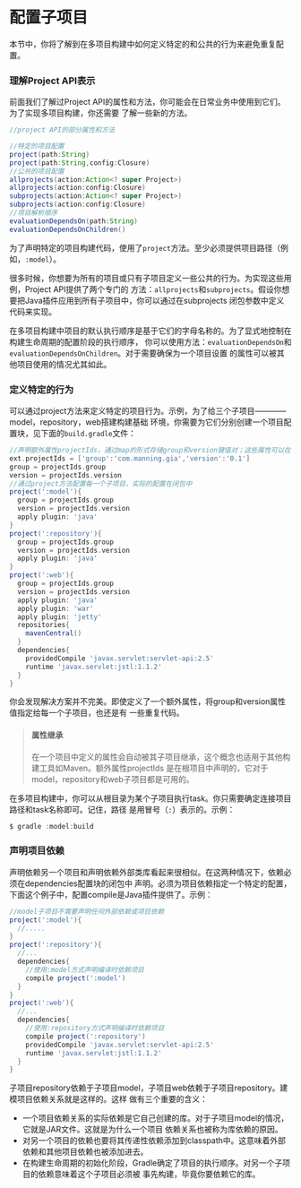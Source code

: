 配置子项目
=========================
本节中，你将了解到在多项目构建中如何定义特定的和公共的行为来避免重复配置。

### 理解Project API表示
前面我们了解过Project API的属性和方法，你可能会在日常业务中使用到它们。为了实现多项目构建，你还需要
了解一些新的方法。
```groovy
//project API的部分属性和方法

//特定的项目配置
project(path:String)
project(path:String,config:Closure)
//公共的项目配置
allprojects(action:Action<? super Project>)
allprojects(action:config:Closure)
subprojects(action:Action<? super Project>)
subprojects(action:config:Closure)
//项目解析顺序
evaluationDependsOn(path:String)
evaluationDependsOnChildren()
```
为了声明特定的项目构建代码，使用了`project`方法。至少必须提供项目路径（例如，`:model`）。

很多时候，你想要为所有的项目或只有子项目定义一些公共的行为。为实现这些用例，Project API提供了两个专门的
方法：`allprojects`和`subprojects`。假设你想要把Java插件应用到所有子项目中，你可以通过在subprojects
闭包参数中定义代码来实现。

在多项目构建中项目的默认执行顺序是基于它们的字母名称的。为了显式地控制在构建生命周期的配置阶段的执行顺序，
你可以使用方法：`evaluationDependsOn`和`evaluationDependsOnChildren`。对于需要确保为一个项目设置
的属性可以被其他项目使用的情况尤其如此。

### 定义特定的行为
可以通过project方法来定义特定的项目行为。示例，为了给三个子项目————model，repository，web搭建构建基础
环境，你需要为它们分别创建一个项目配置块，见下面的`build.gradle`文件：
```gradle
//声明额外属性projectIds，通过map的形式存储group和version键值对；这些属性可以在子项目中使用
ext.projectIds = ['group':'com.manning.gia','version':'0.1']
group = projectIds.group
version = projectIds.version
//通过project方法配置每一个子项目，实际的配置在闭包中
project(':model'){
  group = projectIds.group
  version = projectIds.version
  apply plugin: 'java'
}
project(':repository'){
  group = projectIds.group
  version = projectIds.version
  apply plugin: 'java'
}
project(':web'){
  group = projectIds.group
  version = projectIds.version
  apply plugin: 'java'
  apply plugin: 'war'
  apply plugin: 'jetty'
  repositories{
    mavenCentral()
  }
  dependencies{
    providedCompile 'javax.servlet:servlet-api:2.5'
    runtime 'javax.servlet:jstl:1.1.2'
  }
}
```
你会发现解决方案并不完美。即使定义了一个额外属性，将group和version属性值指定给每一个子项目，也还是有
一些重复代码。
> #### 属性继承
> 在一个项目中定义的属性会自动被其子项目继承，这个概念也适用于其他构建工具如Maven。额外属性projectIds
> 是在根项目中声明的，它对于model，repository和web子项目都是可用的。

在多项目构建中，你可以从根目录为某个子项目执行task。你只需要确定连接项目路径和task名称即可。记住，路径
是用冒号（`:`）表示的。示例：
```powershell
$ gradle :model:build
```

### 声明项目依赖
声明依赖另一个项目和声明依赖外部类库看起来很相似。在这两种情况下，依赖必须在dependencies配置块的闭包中
声明。必须为项目依赖指定一个特定的配置，下面这个例子中，配置compile是Java插件提供了。示例：
```gradle
//model子项目不需要声明任何外部依赖或项目依赖
project(':model'){
  //.....
}
project(':repository'){
  //...
  dependencies{
    //使用:model方式声明编译时依赖项目
    compile project(':model')
  }
}
project(':web'){
  //...
  dependencies{
    //使用:repository方式声明编译时依赖项目
    compile project(':repository')
    providedCompile 'javax.servlet:servlet-api:2.5'
    runtime 'javax.servlet:jstl:1.1.2'
  }
}
```
子项目repository依赖于子项目model，子项目web依赖于子项目repository。建模项目依赖关系就是这样的。这样
做有三个重要的含义：
+ 一个项目依赖关系的实际依赖是它自己创建的库。对于子项目model的情况，它就是JAR文件。这就是为什么一个项目
依赖关系也被称为库依赖的原因。
+ 对另一个项目的依赖也要将其传递性依赖添加到classpath中。这意味着外部依赖和其他项目依赖也被添加进去。
+ 在构建生命周期的初始化阶段，Gradle确定了项目的执行顺序。对另一个子项目的依赖意味着这个子项目必须被
事先构建，毕竟你要依赖它的库。
